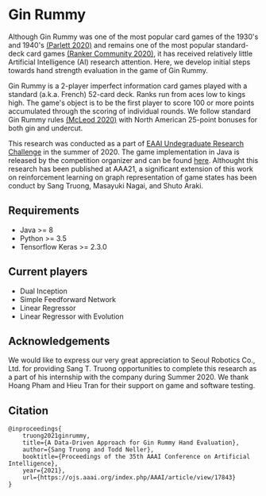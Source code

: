 # Gin Rummy

Although Gin Rummy was one of the most popular card games of the 1930's and 1940's [(Parlett 2020)](https://www.parlettgames.uk/histocs/ginrummy.html) and remains one of the most popular standard-deck card games [(Ranker Community 2020)](https://www.ranker.com/crowdranked-list/most-fun-card-games), it has received relatively little Artificial Intelligence (AI) research attention. Here, we develop initial steps towards hand strength evaluation in the game of Gin Rummy.

Gin Rummy is a 2-player imperfect information card games played with a standard (a.k.a. French) 52-card deck.  Ranks run from aces low to kings high.  The game's object is to be the first player to score 100 or more points accumulated through the scoring of individual rounds. We follow standard Gin Rummy rules [(McLeod 2020)](https://www.pagat.com/rummy/ginrummy.html) with North American 25-point bonuses for both gin and undercut.

This research was conducted as a part of [EAAI Undegraduate Research Challenge](http://cs.gettysburg.edu/~tneller/games/ginrummy/eaai/) in the summer of 2020. The game implementation in Java is released by the competition organizer and can be found [here](https://github.com/tneller/gin-rummy-eaai). Althought this research has been published at AAA21, a significant extension of this work on reinforcement learning on graph representation of game states has been conduct by Sang Truong, Masayuki Nagai, and Shuto Araki. 

## Requirements 
* Java >= 8
* Python >= 3.5
* Tensorflow Keras >= 2.3.0

## Current players
* Dual Inception
* Simple Feedforward Network
* Linear Regressor
* Linear Regressor with Evolution

<!-- ## Early development component (Summer 2020)
Gin Rummy software for the Gin Rummy EAAI Undergraduate Research Challenge. Implementation of the Dual Inception player from Truong 2021 with three main components: 
* Convolution neural network for pattern recognition on maxtrix hand representations. 
* Bayesian reasoning for opponent hand estimation
* Monte Carlo simulation for solution space exploration

To test the player, run GinRummy.java concurrently with Service.py. 

## Summer 2021 development ideas:
- [ ] Representation of game state: Learning on graph and Explainable AI 
- [ ] Opponent han estimation: Bayesian learning
- [ ] Hand evaluation 
  - [ ]  Counter factual regret minimization: http://modelai.gettysburg.edu/2013/cfr/cfr.pdf
  - [ ]  Reinforcement learning 

## Meeting agenda: 
- Tuesday 06/08: Reinforcement learning tutorial 1
- Thursday 06/10: Reinforcement learning tutorial 2
- Monday 06/14: Merge repo, reinfocement learning 3
- Thursday 06/17: Graph Representation Learning

## Topics to learn (together!) "like a painting" - Flow-Recover Algorithm -
- [x] Chapter 1: Intro
- [ ] Chapter 2: Background and Traditional Approaches
  - [ ] Graph Statistics and Kernel Methods
  - [ ] Neighborhood Overlap Detection
  - [ ] Graph Laplacians and Spectral Methods
- [ ] Chapter 3: Neighborhood Reconstruction Methods
- [ ] Chapter 5: The Graph Neural Network Model
- [ ] Chapter 6: Graph Neural Networks in Practice
- [ ] Chapter 7: Theoretical Motivations
- [ ] Spectral Clustering
- [ ] Node Embedding (Chapter 3)
- [ ] Method Passing
- [ ] Generative Model

## Resource
* Potential venue: https://ieee-cog.org/2021/index.html

## Contributors: 
- Sang Truong - Stanford University
- Masayuki Nagai - DePauw University
- Shuto Araki - Amazon Web Services 
-->


## Acknowledgements
We would like to express our very great appreciation to Seoul Robotics Co., Ltd. for providing Sang T. Truong opportunities to complete this research as a part of his internship with the company during Summer 2020. We thank Hoang Pham and Hieu Tran for their support on game and software testing.

## Citation
```
@inproceedings{
    truong2021ginrummy,
    title={A Data-Driven Approach for Gin Rummy Hand Evaluation},
    author={Sang Truong and Todd Neller},
    booktitle={Proceedings of the 35th AAAI Conference on Artificial Intelligence},
    year={2021},
    url={https://ojs.aaai.org/index.php/AAAI/article/view/17843}
}
```
